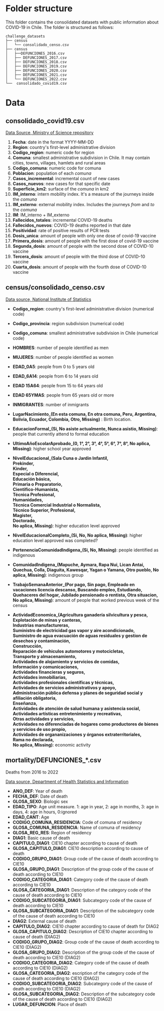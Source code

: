 # Folder structure

This folder contains the consolidated datasets with public information about COVID-19 in Chile. 
The folder is structured as follows:

```
challenge_datasets
├── census
│   └── consolidado_censo.csv
├── census
│   ├──DEFUNCIONES_2016.csv
│   ├── DEFUNCIONES_2017.csv
│   ├── DEFUNCIONES_2018.csv
│   ├── DEFUNCIONES_2019.csv
│   ├── DEFUNCIONES_2020.csv
│   ├── DEFUNCIONES_2021.csv
│   └── DEFUNCIONES_2022.csv
└──  consolidado_covid19.csv
```

# Data
## consolidado_covid19.csv

[Data Source, Ministry of Science repository](https://github.com/MinCiencia/Datos-COVID19)

1. **Fecha**: date in the format YYYY-MM-DD
2. **Region**: country's first-level administrative division
3. **Codigo_region**: numeric code for region
4. **Comuna**: smallest administrative subdivision in Chile. It may contain cities, towns, villages, hamlets and rural areas
5. **Codigo_comuna**: numeric code for comuna
6. **Poblacion**: population of each *comuna*
7. **Casos_incremental**: incremental count of new cases
8. **Casos_nuevos**: new cases for that specific date
9. **Superficie_km2**: surface of the *comuna* in km2
10. **IM_interno**:  intern mobility index. It's a measure of the journeys inside the *comuna*
11. **IM_externo**: external mobility index. Includes the journeys *from* and *to* the *comuna*
12. **IM**: IM_interno + IM_externo
13. **Fallecidos_totales**: incremental COVID-19 deaths
14. **Fallecidos_nuevos**: COVID-19 deaths reported in that date
15. **Positividad**: rate of positive results of PCR tests
16. **Dosis_unica**: amount of people with only one dose of covid-19 vaccine
17. **Primera_dosis**: amount of people with the first dose of covid-19 vaccine
18. **Segunda_dosis**: amount of people with the second dose of COVID-10 vaccine
19. **Tercera_dosis**: amount of people with the third dose of COVID-10 vaccine
20. **Cuarta_dosis**: amount of people with the fourth dose of COVID-10 vaccine

## census/consolidado_censo.csv

[Data source, National Institute of Statistics](https://www.ine.cl/estadisticas/sociales/censos-de-poblacion-y-vivienda/censo-de-poblacion-y-vivienda)

- **Codigo_region**:  country's first-level administrative division (numerical code)

- **Codigo_provincia**: region subdivision (numerical code)

- **Codigo_comuna**: smallest administrative subdivision in Chile (numerical code)

- **HOMBRES**: number of people identified as men

- **MUJERES**: number of people identified as women

- **EDAD_0A5**: people from 0 to 5 years old

- **EDAD_6A14**: people from 6 to 14 years old

- **EDAD 15A64**: people from 15 to 64 years old

- **EDAD 65YMAS**: people from 65 years old or more

- **INMIGRANTES**: number of inmigrants

- **LugarNacimiento_(En esta comuna, 
                     En otra comuna,
                     Peru, 
                     Argentina,
                     Bolivia, 
                     Ecuador, 
                     Colombia,
                     Otro, 
                     Missing)** : Birth location. 

- **EducacionFormal_(Si,
                     No asiste actualmente, 
                     Nunca asistio, 
                     Missing)**: people that currently attend to formal education

- **UltimoAñoEscolarAprobado_(0, 
                              1°, 
                              2°, 
                              3°, 
                              4°, 
                              5°, 
                              6°, 
                              7°, 
                              8°, 
                              No aplica, Missing)**: higher school year approved

- **NivelEducacional_(Sala Cuna o Jardin Infantil, <br />
                      Prekinder, <br />
                      Kinder, <br />
                      Especial o Diferencial, <br />
                      Educación básica, <br />
                      Primaria o Preparatorio, <br /> 
                      Cientifico-Humanista, <br />
                      Técnica Profesional, <br />
                      Humanidades, <br />
                      Técnica Comercial Industrial o Normalista, <br />
                      Técnico Superior, Profesional, <br />
                      Magister, <br />
                      Doctorado, <br />
                      No aplica, Missing)**: higher education level approved

- **NivelEducacionalCompleto_(Si, 
                              No, 
                              No aplica, Missing)**: higher education level approved was completed?

- **PertenenciaComunidadIndigena_(Si, No, Missing)**: people identified as indigenous

- **ComunidadIndigena_(Mapuche, 
                       Aymara, 
                       Rapa Nui, 
                       Lican Antai, 
                       Quechua, 
                       Colla, 
                       Diaguita, 
                       Kawesqar, 
                       Yagan o Yamana, 
                       Otro pueblo, 
                       No aplica, Missing)**: indigenous group

- **TrabajoSemanaAnterior_(Por pago, 
                           Sin pago, 
                           Empleado en vacaciones licencia descanso, 
                           Buscando empleo, 
                           Estudiando, 
                           Quehaceres del hogar, 
                           Jubilado pensionado o rentista, 
                           Otra situacion, 
                           No aplica, Missing)**: amount of people that worked previous week of the census

- **ActividadEconomica_(Agricultura ganadería silvicultura y pesca, <br />
                        Explotación de minas y canteras, <br />
                        Industrias manufactureras, <br />
                        Suministro de electricidad gas vapor y aire acondicionado, <br />
                        Suministro de agua evacuación de aguas residuales y gestion de desechos y contaminación, <br />
                        Construcción, <br />
                        Reparación de vehiculos automotores y motocicletas, <br />
                        Transporte y almacenamiento, <br />
                        Actividades de alojamiento y servicios de comidas, <br />
                        Información y comunicaciones, <br />
                        Actividades financieras y seguros, <br />
                        Actividades inmobiliarias, <br />
                        Actividades profesionales científicas y técnicas, <br />
                        Actividades de servicios administrativos y apoyo, <br />
                        Administración pública defensa y planes de seguridad social y afiliación obligatoria, <br />
                        Enseñanza, <br />
                        Actividades de atención de salud humana y asistencia social, <br />
                        Actividades artísticas entretenimiento y recreativas, <br />
                        Otras actividades y servicios, <br />
                        Actividades no diferenciadas de hogares como productores de bienes y servicios de uso propio, <br />
                        Actividades de organanizaciones y órganos extraterritoriales, <br />
                        Rama no declarada, <br />
                        No aplica, Missing)**: economic activity

## mortality/DEFUNCIONES_*.csv
Deaths from 2016 to 2022

[Data source, Department of Health Statistics and Information](https://deis.minsal.cl/)

- **ANO_DEF**: Year of death
- **FECHA_DEF**: Date of death
- **GLOSA_SEXO**:	Biologic sex
- **EDAD_TIPO**:	Age unit measure. 1: age in year, 2: age in months, 3: age in days, 4: age in hours, 0:ignored
- **EDAD_CANT**:	Age
- **CODIGO_COMUNA_RESIDENCIA**:	Code of comuna of residency
- **GLOSA_COMUNA_RESIDENCIA**:	Name of comuna of residency
- **GLOSA_REG_RES**:	Region of residency
- **DIAG1**:	Basic cause of death
- **CAPITULO_DIAG1**:	CIE10 chapter according to cause of death
- **GLOSA_CAPITULO_DIAG1**:	CIE10 description according to cause of death
- **CODIGO_GRUPO_DIAG1**:	Group code of the cause of death according to CIE10
- **GLOSA_GRUPO_DIAG1**:	Description of the group code of the cause of death according to CIE10
- **CODIGO_CATEGORIA_DIAG1**:	Category code of the cause of death according to CIE10
- **GLOSA_CATEGORIA_DIAG1**:	Description of the category code of the cause of death according to CIE10
- **CODIGO_SUBCATEGORIA_DIAG1**:	Subcategory code of the cause of death according to CIE10
- **GLOSA_SUBCATEGORIA_DIAG1**:	Description of the subcategory code of the cause of death according to CIE10
- **DIAG2**:	External cause of death
- **CAPITULO_DIAG2**:	CIE10 chapter according to cause of death for DIAG2
- **GLOSA_CAPITULO_DIAG2**:	Description of CIE10 chapter according to cause of death (DIAG2)
- **CODIGO_GRUPO_DIAG2**:	Group code of the cause of death according to CIE10 (DIAG2)
- **GLOSA_GRUPO_DIAG2**:	Description of the group code of the cause of death according to CIE10 (DIAG2)
- **CODIGO_CATEGORIA_DIAG2**:	Category code of the cause of death according to CIE10 (DIAG2)
- **GLOSA_CATEGORIA_DIAG2**:	escription of the category code of the cause of death according to CIE10 (DIAG2)
- **CODIGO_SUBCATEGORIA_DIAG2**:	Subcategory code of the cause of death according to CIE10 (DIAG2)
- **GLOSA_SUBCATEGORIA_DIAG2**:	Description of the subcategory code of the cause of death according to CIE10 (DIAG2)
- **LUGAR_DEFUNCION**: Place of death
